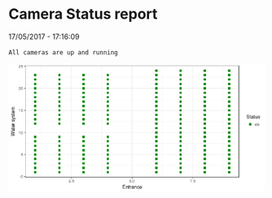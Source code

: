 Camera Status report
================
17/05/2017 - 17:16:09

    All cameras are up and running

![](camreport_files/figure-markdown_github/unnamed-chunk-2-1.png)
